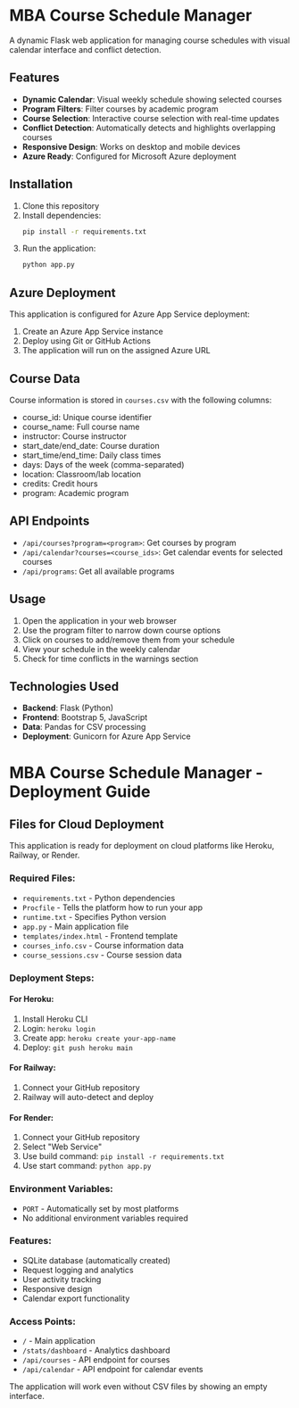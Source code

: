 # MBA Course Schedule Manager

A dynamic Flask web application for managing course schedules with visual calendar interface and conflict detection.

## Features

- **Dynamic Calendar**: Visual weekly schedule showing selected courses
- **Program Filters**: Filter courses by academic program
- **Course Selection**: Interactive course selection with real-time updates
- **Conflict Detection**: Automatically detects and highlights overlapping courses
- **Responsive Design**: Works on desktop and mobile devices
- **Azure Ready**: Configured for Microsoft Azure deployment

## Installation

1. Clone this repository
2. Install dependencies:
   ```bash
   pip install -r requirements.txt
   ```
3. Run the application:
   ```bash
   python app.py
   ```

## Azure Deployment

This application is configured for Azure App Service deployment:

1. Create an Azure App Service instance
2. Deploy using Git or GitHub Actions
3. The application will run on the assigned Azure URL

## Course Data

Course information is stored in `courses.csv` with the following columns:
- course_id: Unique course identifier
- course_name: Full course name
- instructor: Course instructor
- start_date/end_date: Course duration
- start_time/end_time: Daily class times
- days: Days of the week (comma-separated)
- location: Classroom/lab location
- credits: Credit hours
- program: Academic program

## API Endpoints

- `/api/courses?program=<program>`: Get courses by program
- `/api/calendar?courses=<course_ids>`: Get calendar events for selected courses
- `/api/programs`: Get all available programs

## Usage

1. Open the application in your web browser
2. Use the program filter to narrow down course options
3. Click on courses to add/remove them from your schedule
4. View your schedule in the weekly calendar
5. Check for time conflicts in the warnings section

## Technologies Used

- **Backend**: Flask (Python)
- **Frontend**: Bootstrap 5, JavaScript
- **Data**: Pandas for CSV processing
- **Deployment**: Gunicorn for Azure App Service

# MBA Course Schedule Manager - Deployment Guide

## Files for Cloud Deployment

This application is ready for deployment on cloud platforms like Heroku, Railway, or Render.

### Required Files:
- `requirements.txt` - Python dependencies
- `Procfile` - Tells the platform how to run your app
- `runtime.txt` - Specifies Python version
- `app.py` - Main application file
- `templates/index.html` - Frontend template
- `courses_info.csv` - Course information data
- `course_sessions.csv` - Course session data

### Deployment Steps:

#### For Heroku:
1. Install Heroku CLI
2. Login: `heroku login`
3. Create app: `heroku create your-app-name`
4. Deploy: `git push heroku main`

#### For Railway:
1. Connect your GitHub repository
2. Railway will auto-detect and deploy

#### For Render:
1. Connect your GitHub repository
2. Select "Web Service"
3. Use build command: `pip install -r requirements.txt`
4. Use start command: `python app.py`

### Environment Variables:
- `PORT` - Automatically set by most platforms
- No additional environment variables required

### Features:
- SQLite database (automatically created)
- Request logging and analytics
- User activity tracking
- Responsive design
- Calendar export functionality

### Access Points:
- `/` - Main application
- `/stats/dashboard` - Analytics dashboard
- `/api/courses` - API endpoint for courses
- `/api/calendar` - API endpoint for calendar events

The application will work even without CSV files by showing an empty interface.
